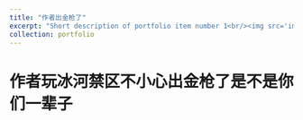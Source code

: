 ```yaml
---
title: "作者出金枪了"
excerpt: "Short description of portfolio item number 1<br/><img src='images/QQ20241123-113409.png'>"
collection: portfolio
---
```


# 作者玩冰河禁区不小心出金枪了是不是你们一辈子 

